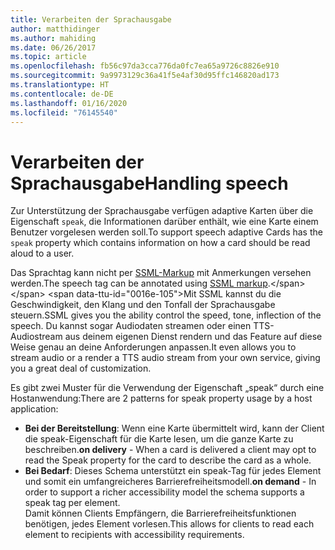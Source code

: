 ```yaml
---
title: Verarbeiten der Sprachausgabe
author: matthidinger
ms.author: mahiding
ms.date: 06/26/2017
ms.topic: article
ms.openlocfilehash: fb56c97da3cca776da0fc7ea65a9726c8826e910
ms.sourcegitcommit: 9a9973129c36a41f5e4af30d95ffc146820ad173
ms.translationtype: HT
ms.contentlocale: de-DE
ms.lasthandoff: 01/16/2020
ms.locfileid: "76145540"
---
```

# <a name="handling-speech"></a><span data-ttu-id="0016e-102">Verarbeiten der Sprachausgabe</span><span class="sxs-lookup"><span data-stu-id="0016e-102">Handling speech</span></span>

<span data-ttu-id="0016e-103">Zur Unterstützung der Sprachausgabe verfügen adaptive Karten über die Eigenschaft `speak`, die Informationen darüber enthält, wie eine Karte einem Benutzer vorgelesen werden soll.</span><span class="sxs-lookup"><span data-stu-id="0016e-103">To support speech adaptive Cards has the `speak` property which contains information on how a card should be read aloud to a user.</span></span>

<span data-ttu-id="0016e-104">Das Sprachtag kann nicht per [SSML-Markup](https://msdn.microsoft.com/library/office/hh361578(v=office.14).aspx) mit Anmerkungen versehen werden.</span><span class="sxs-lookup"><span data-stu-id="0016e-104">The speech tag can be annotated using  [SSML markup](https://msdn.microsoft.com/library/office/hh361578(v=office.14).aspx).</span></span> <span data-ttu-id="0016e-105">Mit SSML kannst du die Geschwindigkeit, den Klang und den Tonfall der Sprachausgabe steuern.</span><span class="sxs-lookup"><span data-stu-id="0016e-105">SSML gives you the ability control the speed, tone, inflection of the speech.</span></span>  <span data-ttu-id="0016e-106">Du kannst sogar Audiodaten streamen oder einen TTS-Audiostream aus deinem eigenen Dienst rendern und das Feature auf diese Weise genau an deine Anforderungen anpassen.</span><span class="sxs-lookup"><span data-stu-id="0016e-106">It even allows you to stream audio or a render a TTS audio stream from your own service, giving you a great deal of customization.</span></span>

<span data-ttu-id="0016e-107">Es gibt zwei Muster für die Verwendung der Eigenschaft „speak“ durch eine Hostanwendung:</span><span class="sxs-lookup"><span data-stu-id="0016e-107">There are 2 patterns for speak property usage by a host application:</span></span>
* <span data-ttu-id="0016e-108">**Bei der Bereitstellung**: Wenn eine Karte übermittelt wird, kann der Client die speak-Eigenschaft für die Karte lesen, um die ganze Karte zu beschreiben.</span><span class="sxs-lookup"><span data-stu-id="0016e-108">**on delivery** - When a card is delivered a client may opt to read the Speak property for the card to describe the card as a whole.</span></span>
* <span data-ttu-id="0016e-109">**Bei Bedarf**: Dieses Schema unterstützt ein speak-Tag für jedes Element und somit ein umfangreicheres Barrierefreiheitsmodell.</span><span class="sxs-lookup"><span data-stu-id="0016e-109">**on demand** - In order to support a richer accessibility model the schema supports a speak tag per element.</span></span>  
<span data-ttu-id="0016e-110">Damit können Clients Empfängern, die Barrierefreiheitsfunktionen benötigen, jedes Element vorlesen.</span><span class="sxs-lookup"><span data-stu-id="0016e-110">This allows for clients to read each element to recipients with accessibility requirements.</span></span>

